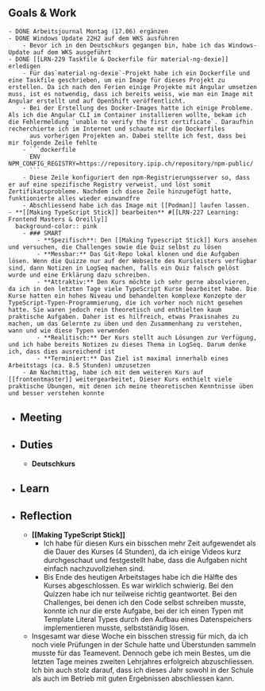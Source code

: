 ## Goals & Work
	- DONE Arbeitsjournal Montag (17.06) ergänzen
	- DONE Windows Update 22H2 auf dem WKS ausführen
		- Bevor ich in den Deutschkurs gegangen bin, habe ich das Windows-Update auf dem WKS ausgeführt
	- DONE [[LRN-229 Taskfile & Dockerfile für material-ng-dexie]] erledigen
		- Für das`material-ng-dexie`-Projekt habe ich ein Dockerfile und eine Taskfile geschrieben, um ein Image für dieses Projekt zu erstellen. Da ich nach den Ferien einige Projekte mit Angular umsetzen muss, ist es notwendig, dass ich bereits weiss, wie man ein Image mit Angular erstellt und auf OpenShift veröffentlicht.
		- Bei der Erstellung des Docker-Images hatte ich einige Probleme. Als ich die Angular CLI im Container installieren wollte, bekam ich die Fehlermeldung `unable to verify the first certificate`. Daraufhin recherchierte ich im Internet und schaute mir die Dockerfiles 
		  aus vorherigen Projekten an. Dabei stellte ich fest, dass bei mir folgende Zeile fehlte
		- ```dockerfile
		  ENV NPM_CONFIG_REGISTRY=https://repository.ipip.ch/repository/npm-public/
		  ```
		- Diese Zeile konfiguriert den npm-Registrierungsserver so, dass er auf eine spezifische Registry verweist, und löst somit Zertifikatsprobleme. Nachdem ich diese Zeile hinzugefügt hatte, funktionierte alles wieder einwandfre
		- Abschliessend habe ich das Image mit [[Podman]] laufen lassen.
	- **[[Making TypeScript Stick]] bearbeiten** #[[LRN-227 Learning: Frontend Masters & Oreilly]]
	  background-color:: pink
		- ### SMART
			- **Spezifisch**: Den [[Making Typescript Stick]] Kurs ansehen und versuchen, die Challenges sowie die Quiz selbst zu lösen
			- **Messbar:** Das Git-Repo lokal klonen und die Aufgaben lösen. Wenn die Quizze nur auf der Webseite des Kursleisters verfügbar sind, dann Notizen in LogSeq machen, falls ein Quiz falsch gelöst wurde und eine Erklärung dazu schreiben.
			- **Attraktiv:** Den Kurs möchte ich sehr gerne absolvieren, da ich in den letzten Tage viele TypeScript Kurse bearbeitet habe. Die Kurse hatten ein hohes Niveau und behandelten komplexe Konzepte der TypeScript-Typen-Programmierung, die ich vorher noch nicht gesehen hatte. Sie waren jedoch rein theoretisch und enthielten kaum praktische Aufgaben. Daher ist es hilfreich, etwas Praxisnahes zu machen, um das Gelernte zu üben und den Zusammenhang zu verstehen, wann und wie diese Typen verwenden
			- **Realitisch:** Der Kurs stellt auch Lösungen zur Verfügung, und ich habe bereits Notizen zu dieses Thema in LogSeq. Darum denke ich, dass dies ausreichend ist
			- **Terminiert:** Das Ziel ist maximal innerhalb eines Arbeitstags (ca. 8.5 Stunden) umzusetzen
		- Am Nachmittag, habe ich mit dem weiteren Kurs auf [[frontentmaster]] weitergearbeitet, Dieser Kurs enthielt viele praktische Übungen, mit denen ich meine theoretischen Kenntnisse üben und besser verstehen konnte
- ## Meeting
- ## Duties
	- **Deutschkurs**
- ## Learn
- ## Reflection
	- **[[Making TypeScript Stick]]**
		- Ich habe für diesen Kurs ein bisschen mehr Zeit aufgewendet als die Dauer des Kurses (4 Stunden), da ich einige Videos kurz durchgeschaut und festgestellt habe, dass die Aufgaben nicht einfach nachzuvollziehen sind.
		- Bis Ende des heutigen Arbeitstages habe ich die Hälfte des Kurses abgeschlossen. Es war wirklich schwierig. Bei den Quizzen habe ich nur teilweise richtig geantwortet. Bei den Challenges, bei denen ich den Code selbst schreiben musste, konnte ich nur die erste Aufgabe, bei der ich einen Typen mit Template Literal Types durch den Aufbau eines 
		  Datenspeichers implementieren musste, selbstständig lösen.
	- Insgesamt war diese Woche ein bisschen stressig für mich, da ich noch viele Prüfungen in der Schule hatte und Überstunden sammeln musste für das Teamevent. Dennoch gebe ich mein Bestes, um die letzten Tage meines zweiten Lehrjahres erfolgreich abzuschliessen. Ich bin auch stolz darauf, dass ich dieses Jahr sowohl in der Schule als auch im Betrieb mit guten Ergebnissen abschliessen kann.